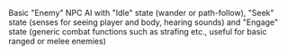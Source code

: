 Basic "Enemy" NPC AI with "Idle" state (wander or path-follow), "Seek" state (senses for seeing player and body, hearing sounds) and "Engage" state (generic combat functions such as strafing etc., useful for basic ranged or melee enemies) 